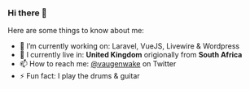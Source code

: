 ### Hi there 👋

<!--
**vaugenwake/vaugenwake** is a ✨ _special_ ✨ repository because its `README.md` (this file) appears on your GitHub profile. -->

Here are some things to know about me:

- 🔭 I’m currently working on: Laravel, VueJS, Livewire & Wordpress
- 📍 I currently live in: **United Kingdom** origionally from **South Africa**
- 📫 How to reach me: [@vaugenwake](https://www.twitter.com/vaugenwake) on Twitter
- ⚡ Fun fact: I play the drums & guitar
